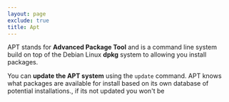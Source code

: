 ```yaml
---
layout: page
exclude: true
title: Apt
---
```


APT stands for **Advanced Package Tool** and is a command line system build on top of the Debian Linux **dpkg** system to allowing you install packages.

You can **update the APT system** using the `update` command. APT knows what packages are available for install based on its own database of potential installations., if its not updated you won't be 
<!--stackedit_data:
eyJoaXN0b3J5IjpbOTUxNTI4Njk2LDE2NTU1NTMxODRdfQ==
-->